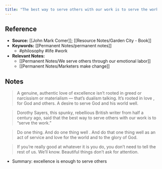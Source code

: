 ```yaml
---
title: "The best way to serve others with our work is to serve the work"
---
```

## Reference
- **Source:** [[John Mark Comer]]; [[Resource Notes/Garden City - Book]]
- **Keywords:** [[Permanent Notes/permanent notes]]
	- #philosophy #life #work
- **Relevant Notes:**
	- [[Permanent Notes/We serve others through our emotional labor]]
	- [[Permanent Notes/Marketers make change]]
## Notes
> A genuine, authentic love of excellence isn’t rooted in greed or narcissism or materialism — that’s dualism talking.   It’s   rooted   in   love ,   for   God   and   others.   A   desire   to   serve   God   and   his   world   well. 
    

> Dorothy Sayers, this spunky, rebellious British writer from half a century ago, said that the best way to serve others with our work is to “serve the work.”
    
> Do one thing. And   do   one   thing   well . And do that one thing well as an act of service and love for the world and to the glory of God.
    
> If you’re really good at whatever it is you do, you don’t need to tell the rest of us. We’ll know. Beautiful things don’t ask for attention.

- Summary: excellence is enough to serve others